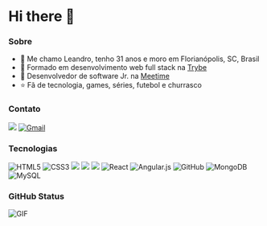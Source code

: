 # Hi there 👋

### Sobre
- 🧔 Me chamo Leandro, tenho 31 anos e moro em Florianópolis, SC, Brasil
- 📗 Formado em desenvolvimento web full stack na [Trybe](https://www.betrybe.com/)
- 💚 Desenvolvedor de software Jr. na [Meetime](https://www.meetime.com.br/)
- ⭐ Fã de tecnologia, games, séries, futebol e churrasco

### Contato
[<img src="https://img.shields.io/badge/linkedin-%230077B5.svg?&style=for-the-badge&logo=linkedin&logoColor=white" />](https://www.linkedin.com/in/leandromarten/)
[<img alt="Gmail" src="https://img.shields.io/badge/Gmail-D14836?style=for-the-badge&logo=gmail&logoColor=white" />](mailto:leandromarten1@gmail.com)

### Tecnologias
<img alt="HTML5" src="https://img.shields.io/badge/html5%20-%23E34F26.svg?&style=for-the-badge&logo=html5&logoColor=white"/> <img alt="CSS3" src="https://img.shields.io/badge/css3%20-%231572B6.svg?&style=for-the-badge&logo=css3&logoColor=white"/> <img src="https://img.shields.io/badge/javascript%20-%23323330.svg?&style=for-the-badge&logo=javascript&logoColor=%23F7DF1E" /> <img src="https://img.shields.io/badge/node.js%20-%2343853D.svg?&style=for-the-badge&logo=node.js&logoColor=white" />     <img src="https://img.shields.io/badge/express.js%20-%23404d59.svg?&style=for-the-badge" /> <img alt="React" src="https://img.shields.io/badge/react%20-%2320232a.svg?&style=for-the-badge&logo=react&logoColor=%2361DAFB"/> <img alt="Angular.js" src="https://img.shields.io/badge/angular.js-%23E23237.svg?&style=for-the-badge&logo=angularjs&logoColor=white"/> <img alt="GitHub" src="https://img.shields.io/badge/github%20-%23121011.svg?&style=for-the-badge&logo=github&logoColor=white"/> <img alt="MongoDB" src ="https://img.shields.io/badge/MongoDB-%234ea94b.svg?&style=for-the-badge&logo=mongodb&logoColor=white"/> <img alt="MySQL" src="https://img.shields.io/badge/mysql-%2300f.svg?&style=for-the-badge&logo=mysql&logoColor=white"/>

### GitHub Status
<img
align="center"
alt="GIF"
src="https://github-readme-stats.vercel.app/api?username=leandromarten1&theme=dracula" />
